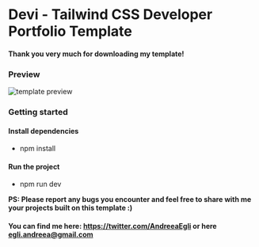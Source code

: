 
# Devi - Tailwind CSS Developer Portfolio Template

#### Thank you very much for downloading my template!

### Preview 
![template preview](https://res.cloudinary.com/di32yybrd/image/upload/v1645564867/template%20tailwind/Untitled_design_6_vbvhyq.png)

### Getting started

#### Install dependencies 

 * npm install

 #### Run the project

 * npm run dev 


 **PS: Please report any bugs you encounter 
 and feel free to share with me your projects built on this template :)** 

 #### You can find me here: https://twitter.com/AndreeaEgli or here egli.andreea@gmail.com




 


